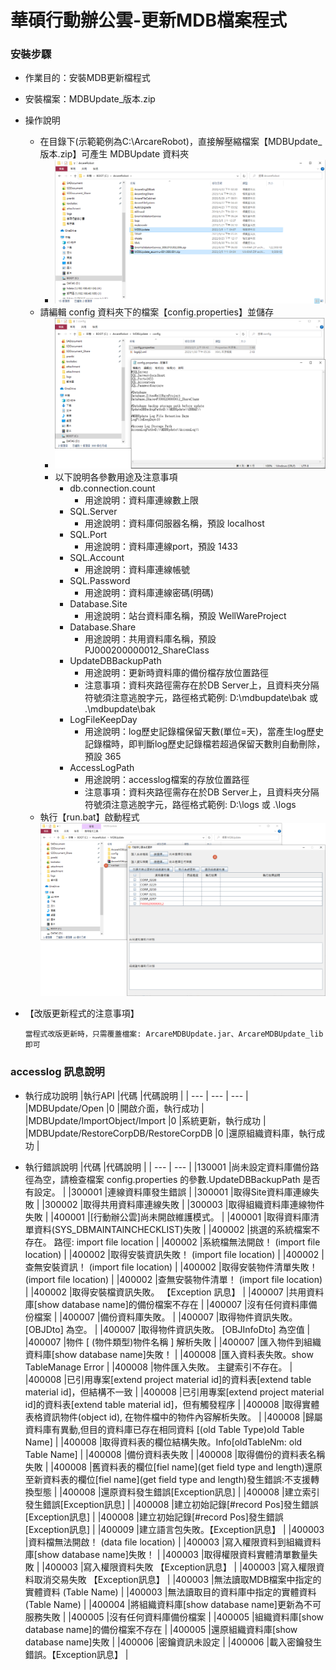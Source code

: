 # 華碩行動辦公雲-更新MDB檔案程式

### <div id="installStep">安裝步驟</div>
* 作業目的：安裝MDB更新檔程式
* 安裝檔案：MDBUpdate_版本.zip
* 操作說明
    * 在目錄下(示範範例為C:\ArcareRobot)，直接解壓縮檔案【MDBUpdate_版本.zip】可產生 MDBUpdate 資料夾
        * ![image_install_step1]
    * 請編輯 config 資料夾下的檔案【config.properties】並儲存
        * ![image_install_step2]
        * 以下說明各參數用途及注意事項
            * db.connection.count
                * 用途說明：資料庫連線數上限
            * SQL.Server
                * 用途說明：資料庫伺服器名稱，預設 localhost
            * SQL.Port
                * 用途說明：資料庫連線port，預設 1433
            * SQL.Account
                * 用途說明：資料庫連線帳號
            * SQL.Password
                * 用途說明：資料庫連線密碼(明碼)
            * Database.Site
                * 用途說明：站台資料庫名稱，預設 WellWareProject
            * Database.Share
                * 用途說明：共用資料庫名稱，預設 PJ000200000012_ShareClass
            * UpdateDBBackupPath
                * 用途說明：更新時資料庫的備份檔存放位置路徑
                * 注意事項：資料夾路徑需存在於DB Server上，且資料夾分隔符號須注意逃脫字元，路徑格式範例: D:\\mdbupdate\\bak 或 .\\mdbupdate\\bak
            * LogFileKeepDay
                * 用途說明：log歷史記錄檔保留天數(單位=天)，當產生log歷史記錄檔時，即判斷log歷史記錄檔若超過保留天數則自動刪除，預設 365
            * AccessLogPath
                * 用途說明：accesslog檔案的存放位置路徑
                * 注意事項：資料夾路徑需存在於DB Server上，且資料夾分隔符號須注意逃脫字元，路徑格式範例: D:\\logs 或 .\\logs
    * 執行【run.bat】啟動程式
        ![image_install_step3]
   
* <ps>【改版更新程式的注意事項】</ps> 
    ```
    當程式改版更新時，只需覆蓋檔案: ArcareMDBUpdate.jar、ArcareMDBUpdate_lib 即可
    ```

### <div id="message">accesslog 訊息說明</div>
* 執行成功說明
|執行API |代碼 |代碼說明 |
| --- | --- | --- |
|MDBUpdate/Open |0 |開啟介面，執行成功 |
|MDBUpdate/ImportObject/Import |0 |系統更新，執行成功 |
|MDBUpdate/RestoreCorpDB/RestoreCorpDB |0 |還原組織資料庫，執行成功 |

* 執行錯誤說明
|代碼 |代碼說明 |
| --- | --- |
|130001 |尚未設定資料庫備份路徑為空，請檢查檔案 config.properties 的參數.UpdateDBBackupPath 是否有設定。 |
|300001	|連線資料庫發生錯誤 |
|300001	|取得Site資料庫連線失敗 |
|300002	|取得共用資料庫連線失敗 |
|300003	|取得組織資料庫連線物件失敗 |
|400001	|[行動辦公雲]尚未開啟維護模式。 | 
|400001	|取得資料庫清單資料(SYS_DBMAINTAINCHECKLIST)失敗 |
|400002	|挑選的系統檔案不存在。 路徑: import file location |
|400002	|系統檔無法開啟！ (import file location) |
|400002	|取得安裝資訊失敗！ (import file location) |
|400002	|查無安裝資訊！ (import file location) |
|400002	|取得安裝物件清單失敗！ (import file location) |
|400002	|查無安裝物件清單！ (import file location) |
|400002	|取得安裝檔資訊失敗。 【Exception 訊息】 |
|400007	|共用資料庫[show database name]的備份檔案不存在 |
|400007	|沒有任何資料庫備份檔案 |
|400007	|備份資料庫失敗。 |
|400007	|取得物件資訊失敗。 [OBJDto] 為空。 |
|400007	|取得物件資訊失敗。 [OBJInfoDto] 為空值 |
|400007	|物件 [ (物件類型)物件名稱 ] 解析失敗 |
|400007	|匯入物件到組織資料庫[show database name]失敗！ |
|400008	|匯入資料表失敗。show TableManage Error |
|400008	|物件匯入失敗。 主鍵索引不存在。 |
|400008	|已引用專案[extend project material id]的資料表[extend table material id]，但結構不一致 |
|400008	|已引用專案[extend project material id]的資料表[extend table material id]，但有觸發程序 |
|400008	|取得實體表格資訊物件(object id), 在物件檔中的物件內容解析失敗。 |
|400008	|歸屬資料庫有異動,但目的資料庫已存在相同資料 [(old Table Type)old Table Name] |
|400008	|取得資料表的欄位結構失敗。Info[oldTableNm: old Table Name] |
|400008	|備份資料表失敗 |
|400008	|取得備份的資料表名稱失敗 |
|400008	|舊資料表的欄位[fiel name](get field type and length)還原至新資料表的欄位[fiel name](get field type and length)發生錯誤:不支援轉換型態 |
|400008	|還原資料發生錯誤[Exception訊息] |
|400008	|建立索引發生錯誤[Exception訊息] |
|400008	|建立初始記錄[#record Pos]發生錯誤[Exception訊息] |
|400008	|建立初始記錄[#record Pos]發生錯誤[Exception訊息] |
|400009	|建立語言包失敗。【Exception訊息】 |
|400003	|資料檔無法開啟！ (data file location) |
|400003	|寫入權限資料到組織資料庫[show database name]失敗！ |
|400003	|取得權限資料實體清單數量失敗 |
|400003	|寫入權限資料失敗 【Exception訊息】 |
|400003	|寫入權限資料取消交易失敗 【Exception訊息】 |
|400003	|無法讀取MDB檔案中指定的實體資料 (Table Name) |
|400003	|無法讀取目的資料庫中指定的實體資料 (Table Name) |
|400004	|將組織資料庫[show database name]更新為不可服務失敗 |
|400005	|沒有任何資料庫備份檔案 |
|400005	|組織資料庫[show database name]的備份檔案不存在 |
|400005	|還原組織資料庫[show database name]失敗 |
|400006	|密鑰資訊未設定 |
|400006	|載入密鑰發生錯誤。【Exception訊息】 |




[image_install_step1]:attachment/install_step01.png "安裝步驟1"
[image_install_step2]:attachment/install_step02.png "安裝步驟1"
[image_install_step3]:attachment/install_step03.png "安裝步驟1"